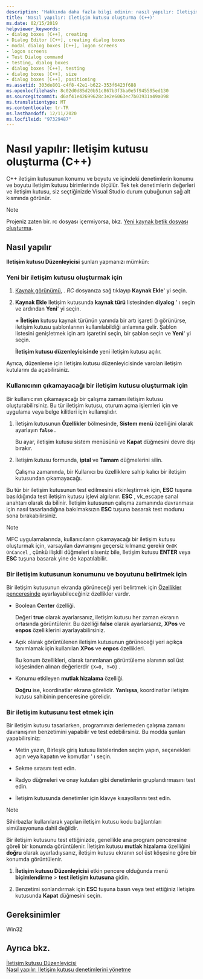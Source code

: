 ```yaml
---
description: 'Hakkında daha fazla bilgi edinin: nasıl yapılır: Iletişim kutusu oluşturma (C++)'
title: 'Nasıl yapılır: Iletişim kutusu oluşturma (C++)'
ms.date: 02/15/2019
helpviewer_keywords:
- dialog boxes [C++], creating
- Dialog Editor [C++], creating dialog boxes
- modal dialog boxes [C++], logon screens
- logon screens
- Test Dialog command
- testing, dialog boxes
- dialog boxes [C++], testing
- dialog boxes [C++], size
- dialog boxes [C++], positioning
ms.assetid: 303de801-c4f8-42e1-b622-353f6423f688
ms.openlocfilehash: 8c02d0d85d20b51c867b3f3ba0e5f945595ed130
ms.sourcegitcommit: d6af41e42699628c3e2e6063ec7b03931a49a098
ms.translationtype: MT
ms.contentlocale: tr-TR
ms.lasthandoff: 12/11/2020
ms.locfileid: "97329487"
---
```

# <a name="how-to-create-a-dialog-box-c"></a>Nasıl yapılır: Iletişim kutusu oluşturma (C++)

C++ iletişim kutusunun konumu ve boyutu ve içindeki denetimlerin konumu ve boyutu iletişim kutusu birimlerinde ölçülür. Tek tek denetimlerin değerleri ve iletişim kutusu, siz seçtiğinizde Visual Studio durum çubuğunun sağ alt kısmında görünür.

> [!NOTE]
> Projeniz zaten bir. rc dosyası içermiyorsa, bkz. [Yeni kaynak betik dosyası oluşturma](../windows/how-to-create-a-resource-script-file.md).

## <a name="how-to"></a>Nasıl yapılır

**Iletişim kutusu Düzenleyicisi** şunları yapmanızı mümkün:

### <a name="to-create-a-new-dialog-box"></a>Yeni bir iletişim kutusu oluşturmak için

1. [Kaynak görünümü](how-to-create-a-resource-script-file.md#create-resources), *. RC* dosyanıza sağ tıklayıp **Kaynak Ekle**' yi seçin.

1. **Kaynak Ekle** Iletişim kutusunda **kaynak türü** listesinden **diyalog** ' ı seçin ve ardından **Yeni**' yi seçin.

   **+** **İletişim** kutusu kaynak türünün yanında bir artı işareti () görünürse, iletişim kutusu şablonlarının kullanılabildiği anlamına gelir. Şablon listesini genişletmek için artı işaretini seçin, bir şablon seçin ve **Yeni**' yi seçin.

   **İletişim kutusu düzenleyicisinde** yeni iletişim kutusu açılır.

Ayrıca, düzenleme için Iletişim kutusu düzenleyicisinde varolan iletişim kutularını da açabilirsiniz.

### <a name="to-create-a-dialog-box-that-a-user-cant-exit"></a>Kullanıcının çıkamayacağı bir iletişim kutusu oluşturmak için

Bir kullanıcının çıkamayacağı bir çalışma zamanı iletişim kutusu oluşturabilirsiniz. Bu tür iletişim kutusu, oturum açma işlemleri için ve uygulama veya belge kilitleri için kullanışlıdır.

1. İletişim kutusunun **Özellikler** bölmesinde, **Sistem menü** özelliğini olarak ayarlayın **`false`** .

   Bu ayar, iletişim kutusu sistem menüsünü ve **Kapat** düğmesini devre dışı bırakır.

1. İletişim kutusu formunda, **iptal** ve **Tamam** düğmelerini silin.

   Çalışma zamanında, bir Kullanıcı bu özelliklere sahip kalıcı bir iletişim kutusundan çıkamayacağı.

Bu tür bir iletişim kutusunun test edilmesini etkinleştirmek için, **ESC** tuşuna basıldığında test iletişim kutusu işlevi algılanır. **ESC** , vk_escape sanal anahtarı olarak da bilinir. İletişim kutusunun çalışma zamanında davranması için nasıl tasarlandığına bakılmaksızın **ESC** tuşuna basarak test modunu sona bırakabilirsiniz.

> [!NOTE]
> MFC uygulamalarında, kullanıcıların çıkamayacağı bir iletişim kutusu oluşturmak için, varsayılan davranışını geçersiz kılmanız gerekir `OnOK` `OnCancel` , çünkü ilişkili düğmeleri silseniz bile, Iletişim kutusu **ENTER** veya **ESC** tuşuna basarak yine de kapatılabilir.

### <a name="to-specify-the-location-and-size-of-a-dialog-box"></a>Bir iletişim kutusunun konumunu ve boyutunu belirtmek için

Bir iletişim kutusunun ekranda görüneceği yeri belirtmek için [Özellikler penceresinde](/visualstudio/ide/reference/properties-window) ayarlayabileceğiniz özellikler vardır.

- Boolean **Center** özelliği.

   Değeri **true** olarak ayarlarsanız, iletişim kutusu her zaman ekranın ortasında görüntülenir. Bu özelliği **false** olarak ayarlarsanız, **XPos** ve **enpos** özelliklerini ayarlayabilirsiniz.

- Açık olarak görüntülenen iletişim kutusunun görüneceği yeri açıkça tanımlamak için kullanılan **XPos** ve **enpos** özellikleri.

   Bu konum özellikleri, olarak tanımlanan görüntüleme alanının sol üst köşesinden alınan değerlerdir `{X=0, Y=0}` .

- Konumu etkileyen **mutlak hizalama** özelliği.

   **Doğru** ise, koordinatlar ekrana görelidir. **Yanlışsa**, koordinatlar iletişim kutusu sahibinin penceresine görelidir.

### <a name="to-test-a-dialog-box"></a>Bir iletişim kutusunu test etmek için

Bir iletişim kutusu tasarlarken, programınızı derlemeden çalışma zamanı davranışının benzetimini yapabilir ve test edebilirsiniz. Bu modda şunları yapabilirsiniz:

- Metin yazın, Birleşik giriş kutusu listelerinden seçim yapın, seçenekleri açın veya kapatın ve komutlar ' ı seçin.

- Sekme sırasını test edin.

- Radyo düğmeleri ve onay kutuları gibi denetimlerin gruplandırmasını test edin.

- İletişim kutusunda denetimler için klavye kısayollarını test edin.

> [!NOTE]
> Sihirbazlar kullanılarak yapılan iletişim kutusu kodu bağlantıları simülasyonuna dahil değildir.

Bir iletişim kutusunu test ettiğinizde, genellikle ana program penceresine göreli bir konumda görüntülenir. İletişim kutusu **mutlak hizalama** özelliğini **doğru** olarak ayarladıysanız, iletişim kutusu ekranın sol üst köşesine göre bir konumda görüntülenir.

1. **İletişim kutusu Düzenleyicisi** etkin pencere olduğunda menü **biçimlendirme**  >  **test iletişim kutusuna** gidin.

1. Benzetimi sonlandırmak için **ESC** tuşuna basın veya test ettiğiniz Iletişim kutusunda **Kapat** düğmesini seçin.

## <a name="requirements"></a>Gereksinimler

Win32

## <a name="see-also"></a>Ayrıca bkz.

[İletişim kutusu Düzenleyicisi](../windows/dialog-editor.md)<br/>
[Nasıl yapılır: Iletişim kutusu denetimlerini yönetme](../windows/controls-in-dialog-boxes.md)<br/>
